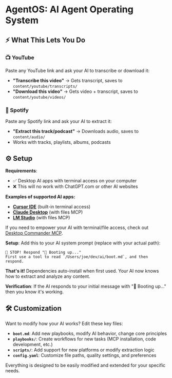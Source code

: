 # AgentOS: AI Agent Operating System

## ⚡ What This Lets You Do

### 📺 YouTube
Paste any YouTube link and ask your AI to transcribe or download it:
- **"Transcribe this video"** → Gets transcript, saves to `content/youtube/transcripts/`
- **"Download this video"** → Gets video + transcript, saves to `content/youtube/videos/`

### 🎵 Spotify  
Paste any Spotify link and ask your AI to extract it:
- **"Extract this track/podcast"** → Downloads audio, saves to `content/audio/`
- Works with tracks, playlists, albums, podcasts

## ⚙️ Setup

**Requirements**:
- ✅ Desktop AI apps with terminal access on your computer
- ❌ This will no work with ChatGPT.com or other AI websites

**Examples of supported AI apps:**
- **[Cursor IDE](https://cursor.com/)** (built-in terminal access)
- **[Claude Desktop](https://claude.ai/download)** (with files MCP)
- **[LM Studio](https://lmstudio.ai/)** (with files MCP)

If you need to empower your AI with terminal/file access, check out [Desktop Commander MCP](https://desktopcommander.app/).

**Setup**: Add this to your AI system prompt (replace with your actual path):
```
🛑 STOP! Respond "🥾 Booting up..."
First use a tool to read `/Users/joe/dev/ai/boot.md`, and then respond.
```

**That's it!** Dependencies auto-install when first used. Your AI now knows how to extract and analyze any content.

**Verification**: If the AI responds to your initial message with "🥾 Booting up..." then you know it's working.

## 🛠️ Customization

Want to modify how your AI works? Edit these key files:

- **`boot.md`**: Add new playbooks, modify AI behavior, change core principles
- **`playbooks/`**: Create workflows for new tasks (MCP installation, code development, etc.)
- **`scripts/`**: Add support for new platforms or modify extraction logic
- **`config.yaml`**: Customize file paths, quality settings, and preferences

Everything is designed to be easily modified and extended for your specific needs.

 